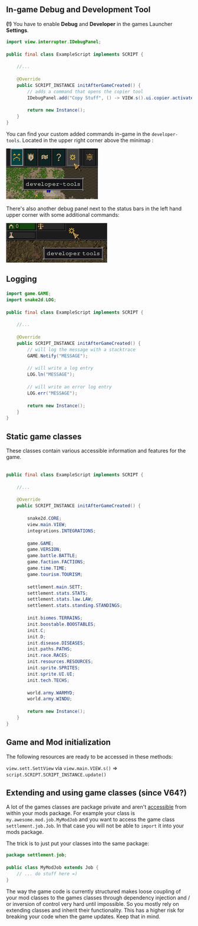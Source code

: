 ## In-game Debug and Development Tool

**(!)** You have to enable **Debug** and **Developer** in the games Launcher **Settings**.

```java
import view.interrupter.IDebugPanel;

public final class ExampleScript implements SCRIPT {
    
    //...

    @Override
    public SCRIPT_INSTANCE initAfterGameCreated() {
        // adds a command that opens the copier tool
        IDebugPanel.add("Copy Stuff", () -> VIEW.s().ui.copier.activate());

        return new Instance();
    }
}
```

You can find your custom added commands in-game in the `developer-tools`. Located in the upper right corner above the minimap :

![Developer Tools](img/dev-tools.png)

There's also another debug panel next to the status bars in the left hand upper corner with some additional commands:

![Debug Tools](img/debug-tools.png)

## Logging

```java
import game.GAME;
import snake2d.LOG;

public final class ExampleScript implements SCRIPT {
    
    //...

    @Override
    public SCRIPT_INSTANCE initAfterGameCreated() {
        // will log the message with a stacktrace
        GAME.Notify("MESSAGE");
        
        // will write a log entry
        LOG.ln("MESSAGE");

        // will write an error log entry
        LOG.err("MESSAGE");

        return new Instance();
    }
}
```

## Static game classes

These classes contain various accessible information and features for the game.

```java

public final class ExampleScript implements SCRIPT {

    //...

    @Override
    public SCRIPT_INSTANCE initAfterGameCreated() {

        snake2d.CORE;
        view.main.VIEW;
        integrations.INTEGRATIONS;
        
        game.GAME;
        game.VERSION;
        game.battle.BATTLE;
        game.faction.FACTIONS;
        game.time.TIME;
        game.tourism.TOURISM;
        
        settlement.main.SETT;
        settlement.stats.STATS;
        settlement.stats.law.LAW;
        settlement.stats.standing.STANDINGS;

        init.biomes.TERRAINS;
        init.boostable.BOOSTABLES;
        init.C;
        init.D;
        init.disease.DISEASES;
        init.paths.PATHS;
        init.race.RACES;
        init.resources.RESOURCES;
        init.sprite.SPRITES;
        init.sprite.UI.UI;
        init.tech.TECHS;
        
        world.army.WARMYD;
        world.army.WINDU;

        return new Instance();
    }
}
```

## Game and Mod initialization

The following resources are ready to be accessed in these methods: 

`view.sett.SettView` via `view.main.VIEW.s()` => `script.SCRIPT.SCRIPT_INSTANCE.update()`

## Extending and using game classes (since V64?)

A lot of the games classes are package private and aren't [accessible](https://www.javatpoint.com/access-modifiers) from within your mods package.
For example your class is `my.awesome.mod.job.MyModJob` and you want to access the game class `settlement.job.Job`.
In that case you will not be able to `import` it into your mods package. 

The trick is to just put your classes into the same package:

```java
package settlement.job;

public class MyModJob extends Job {
    // ... do stuff here =)
}
```

The way the game code is currently structured makes loose coupling of your mod classes to the games classes through 
dependency injection and / or inversion of control very hard until impossible. So you mostly rely on extending classes and inherit their functionality.
This has a higher risk for breaking your code when the game updates. Keep that in mind.


